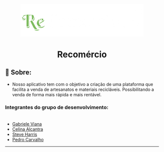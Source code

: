 <div align="center">
    <img  style="width:80%" src="app/src/main/res/drawable/logo_white.png" />
    <h1>Recomércio </h1>
</div>

## 📔 Sobre:
    
- Nosso aplicativo tem com o objetivo a criação de uma plataforma que facilita a venda de artesanatos e materiais recicláveis. Possibilitando a venda de forma mais rápida e mais rentável.

### Integrantes do grupo de desenvolvimento:</br></br>

- [Gabriele Viana](https://github.com/Gabigrr)
- [Celina Alcantra](https://github.com/celinaalcantara)
- [Steve Harris](https://github.com/SPDHRRS)
- [Pedro Carvalho](https://github.com/PedroHFCarvalho)


---
